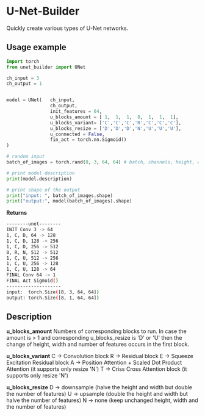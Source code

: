 # U-Net-Builder
Quickly create various types of U-Net networks.



## Usage example

```python
import torch
from unet_builder import UNet

ch_input = 3
ch_output = 1


model = UNet(   ch_input,
                ch_output,
                init_features = 64, 
                u_blocks_amount = [ 1,  1,  1,  8,  1,  1,  1],
                u_blocks_variant= ['C','C','C','R','C','C','C'],
                u_blocks_resize = ['D','D','D','N','U','U','U'],
                u_connected = False,
                fin_act = torch.nn.Sigmoid()
)

# random input
batch_of_images = torch.rand(8, 3, 64, 64) # batch, channels, height, width

# print model description
print(model.description)

# print shape of the output
print("input: ", batch_of_images.shape)
print("output:", model(batch_of_images).shape)
```

**Returns**

```bash
--------unet--------
INIT Conv 3 -> 64
1, C, D, 64 -> 128
1, C, D, 128 -> 256
1, C, D, 256 -> 512
8, R, N, 512 -> 512
1, C, U, 512 -> 256
1, C, U, 256 -> 128
1, C, U, 128 -> 64
FINAL Conv 64 -> 1
FINAL Act Sigmoid()
--------------------
input:  torch.Size([8, 3, 64, 64])
output: torch.Size([8, 1, 64, 64])
```

## Description

**u_blocks_amount**
Numbers of corresponding blocks to run.
In case the amount is > 1 and corresponding u_blocks_resize is 'D' or 'U' then the change of height, width and number of features occurs in the first block.

**u_blocks_variant**
C -> Convolution block
R -> Residual block
E -> Squeeze Excitation Residual block
A -> Position Attention + Scaled Dot Product Attention (it supports only resize 'N')
T -> Criss Cross Attention block (it supports only resize 'N')

**u_blocks_resize**
D -> downsample (halve the height and width but double the number of features)
U -> upsample (double the height and width but halve the number of features)
N -> none (keep unchanged height, width and the number of features)
